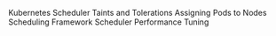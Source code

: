 Kubernetes Scheduler
Taints and Tolerations
Assigning Pods to Nodes
Scheduling Framework
Scheduler Performance Tuning
